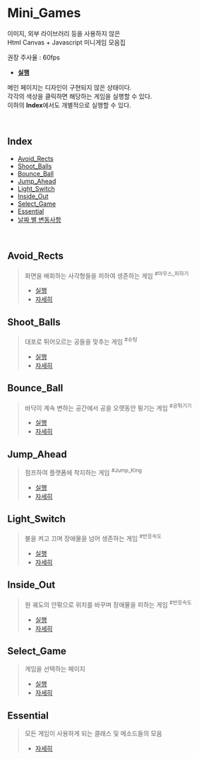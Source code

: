 # **Mini_Games**

이미지, 외부 라이브러리 등을 사용하지 않은  
Html Canvas + Javascript 미니게임 모음집

권장 주사율 : 60fps  

- [**실행**](https://sj70.github.io/mini_games)

메인 페이지는 디자인이 구현되지 않은 상태이다.  
각각의 색상을 클릭하면 해당하는 게임을 실행할 수 있다.  
이하의 **Index**에서도 개별적으로 실행할 수 있다.  

<br/>

## Index

- [Avoid_Rects](#avoid_rects)
- [Shoot_Balls](#shoot_balls)
- [Bounce_Ball](#bounce_ball)
- [Jump_Ahead](#jump_ahead)
- [Light_Switch](#light_switch)
- [Inside_Out](#inside_out)
- [Select_Game](#select_game)
- [Essential](#essential)
- [날짜 별 변동사항](/docs/timeline.md)

<br/>

## Avoid_Rects

> 화면을 배회하는 사각형들을 피하여 생존하는 게임
> <sup> #마우스\_피하기
>
> - [실행](https://sj70.github.io/mini_games/games/avoid_rects/run.html)
> - [자세히](/docs/avoid_rects.md#avoid_rects)

## Shoot_Balls

> 대포로 튀어오르는 공들을 맞추는 게임
> <sup> #슈팅
>
> - [실행](https://sj70.github.io/mini_games/games/shoot_balls/run.html)
> - [자세히](/docs/shoot_balls.md#shoot_balls)

## Bounce_Ball

> 바닥이 계속 변하는 공간에서 공을 오랫동안 튕기는 게임
> <sup> #공튀기기
>
> - [실행](https://sj70.github.io/mini_games/games/bounce_ball/run.html)
> - [자세히](/docs/bounce_ball.md#bounce_ball)

## Jump_Ahead

> 점프하여 플랫폼에 착지하는 게임
> <sup> #Jump_King
>
> - [실행](https://sj70.github.io/mini_games/games/jump_ahead/run.html)
> - [자세히](/docs/jump_ahead.md#jump_ahead)

## Light_Switch

> 불을 켜고 끄며 장애물을 넘어 생존하는 게임
> <sup> #반응속도
>
> - [실행](https://sj70.github.io/mini_games/games/light_switch/run.html)
> - [자세히](/docs/light_switch.md#light_switch)

## Inside_Out

> 원 궤도의 안팎으로 위치를 바꾸며 장애물을 피하는 게임
> <sup> #반응속도
>
> - [실행](https://sj70.github.io/mini_games/games/inside_out/run.html)
> - [자세히](/docs/inside_out.md#inside_out)

## Select_Game

> 게임을 선택하는 페이지
>
> - [실행](https://sj70.github.io/mini_games)
> - [자세히](/docs/select_game.md#select_game)

## Essential

> 모든 게임이 사용하게 되는 클래스 및 메소드들의 모음
>
> - [자세히](/docs/essential.md#essential)
